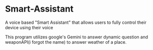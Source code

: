 # Smart-Assistant
A voice based "Smart Assistant" that allows users to fully control their device using their voice


This program utilizes google's Gemini to answer dynamic question and weaponAPI(i forgot the name) to answer weather of a place.
